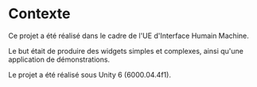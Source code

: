 # Contexte
Ce projet a été réalisé dans le cadre de l'UE d'Interface Humain Machine.

Le but était de produire des widgets simples et complexes, ainsi qu'une application de démonstrations.

Le projet a été réalisé sous Unity 6 (6000.04.4f1).
